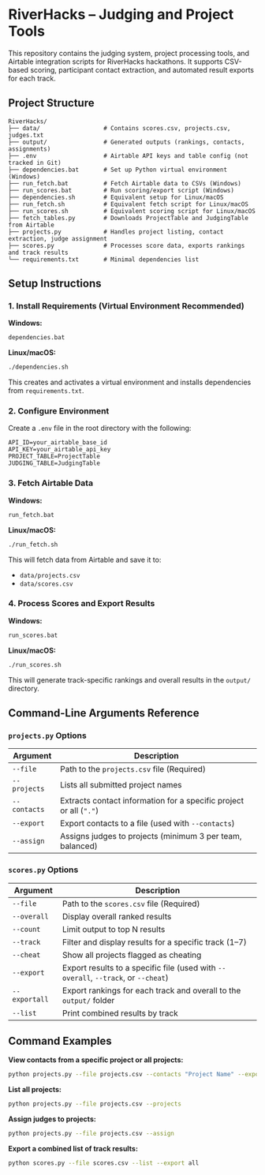 
# RiverHacks – Judging and Project Tools

This repository contains the judging system, project processing tools, and Airtable integration scripts for RiverHacks hackathons. It supports CSV-based scoring, participant contact extraction, and automated result exports for each track.

## Project Structure

```
RiverHacks/
├── data/                  # Contains scores.csv, projects.csv, judges.txt
├── output/                # Generated outputs (rankings, contacts, assignments)
├── .env                   # Airtable API keys and table config (not tracked in Git)
├── dependencies.bat       # Set up Python virtual environment (Windows)
├── run_fetch.bat          # Fetch Airtable data to CSVs (Windows)
├── run_scores.bat         # Run scoring/export script (Windows)
├── dependencies.sh        # Equivalent setup for Linux/macOS
├── run_fetch.sh           # Equivalent fetch script for Linux/macOS
├── run_scores.sh          # Equivalent scoring script for Linux/macOS
├── fetch_tables.py        # Downloads ProjectTable and JudgingTable from Airtable
├── projects.py            # Handles project listing, contact extraction, judge assignment
├── scores.py              # Processes score data, exports rankings and track results
└── requirements.txt       # Minimal dependencies list
```

## Setup Instructions

### 1. Install Requirements (Virtual Environment Recommended)

**Windows:**

```cmd
dependencies.bat
```

**Linux/macOS:**

```bash
./dependencies.sh
```

This creates and activates a virtual environment and installs dependencies from `requirements.txt`.

### 2. Configure Environment

Create a `.env` file in the root directory with the following:

```
API_ID=your_airtable_base_id
API_KEY=your_airtable_api_key
PROJECT_TABLE=ProjectTable
JUDGING_TABLE=JudgingTable
```

### 3. Fetch Airtable Data

**Windows:**

```cmd
run_fetch.bat
```

**Linux/macOS:**

```bash
./run_fetch.sh
```

This will fetch data from Airtable and save it to:

- `data/projects.csv`
- `data/scores.csv`

### 4. Process Scores and Export Results

**Windows:**

```cmd
run_scores.bat
```

**Linux/macOS:**

```bash
./run_scores.sh
```

This will generate track-specific rankings and overall results in the `output/` directory.

## Command-Line Arguments Reference

### `projects.py` Options

| Argument      | Description                                                        |
|---------------|--------------------------------------------------------------------|
| `--file`      | Path to the `projects.csv` file (Required)                         |
| `--projects`  | Lists all submitted project names                                  |
| `--contacts`  | Extracts contact information for a specific project or all (`"."`) |
| `--export`    | Export contacts to a file (used with `--contacts`)                 |
| `--assign`    | Assigns judges to projects (minimum 3 per team, balanced)          |

### `scores.py` Options

| Argument       | Description                                                                 |
|----------------|-----------------------------------------------------------------------------|
| `--file`       | Path to the `scores.csv` file (Required)                                    |
| `--overall`    | Display overall ranked results                                              |
| `--count`      | Limit output to top N results                                               |
| `--track`      | Filter and display results for a specific track (1–7)                       |
| `--cheat`      | Show all projects flagged as cheating                                       |
| `--export`     | Export results to a specific file (used with `--overall`, `--track`, or `--cheat`) |
| `--exportall`  | Export rankings for each track and overall to the `output/` folder          |
| `--list`       | Print combined results by track                                             |

## Command Examples

**View contacts from a specific project or all projects:**

```bash
python projects.py --file projects.csv --contacts "Project Name" --export .
```

**List all projects:**

```bash
python projects.py --file projects.csv --projects
```

**Assign judges to projects:**

```bash
python projects.py --file projects.csv --assign
```

**Export a combined list of track results:**

```bash
python scores.py --file scores.csv --list --export all
```
